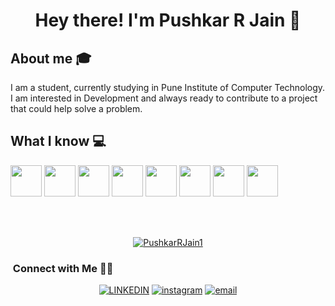 <h1 align="center">Hey there! I'm Pushkar R Jain 👋 </h1>


## About me :mortar_board:
I am a student, currently studying in Pune Institute of Computer Technology. I am interested in Development and always ready to contribute to a project that could help solve a problem.

## What I know :computer:
<code><a href="https://www.javascript.com/" target="_blank"><img height="50" src="https://www.vectorlogo.zone/logos/javascript/javascript-ar21.svg"></a></code>
<code><a href="https://reactjs.org/" target="_blank"><img height="50" src="https://www.vectorlogo.zone/logos/reactjs/reactjs-ar21.svg"></a></code>
<code><a href="https://nodejs.org/en/" target="_blank"><img height="50" src="https://www.vectorlogo.zone/logos/nodejs/nodejs-icon.svg"></a></code>
<code><a href="https://www.mongodb.com/" target="_blank"><img height="50" src="https://www.vectorlogo.zone/logos/mongodb/mongodb-ar21.svg"></a></code>
<code><a href="https:#" target="_blank"><img height="50" src="https://www.vectorlogo.zone/logos/w3_html5/w3_html5-ar21.svg"></a></code>
<code><a href="https://getbootstrap.com/" target="_blank"><img height="50" src="https://www.vectorlogo.zone/logos/getbootstrap/getbootstrap-icon.svg"></a></code>
<code><a href="https://git-scm.com//" target="_blank"><img height="50" src="https://www.vectorlogo.zone/logos/git-scm/git-scm-ar21.svg"></a></code>
<code><a href="https://www.mysql.com/" target="_blank"><img height="50" src="https://www.vectorlogo.zone/logos/mysql/mysql-ar21.svg"></a></code>


<br/>



<br/>

<a href="https://github.com/master30112001">

  <p align="center"> <img src="https://github-readme-stats.vercel.app/api?username=PushkarRJain&count_private=true&show_icons=true&theme=gotham" alt="PushkarRJain1" />

</a>

<br/>

<h3>  &nbsp;Connect with Me 🤝🏻</h3>

<p align="center">
<a href=" https://www.linkedin.com/in/pushkar-jain-3280581b0/"><img alt="LINKEDIN" src="https://www.vectorlogo.zone/logos/linkedin/linkedin-icon.svg"></a> 
 <a href="https://www.instagram.com/__pushkar_jain__/"><img alt="instagram" src="https://www.vectorlogo.zone/logos/instagram/instagram-icon.svg"></a> 
 <a href="mailto:prj20012016@gmail.com"><img alt="email" src="https://www.vectorlogo.zone/logos/gmail/gmail-icon.svg"></a>


</p>



<!--
**PushkarRJain/PushkarRJain** is a ✨ _special_ ✨ repository because its `README.md` (this file) appears on your GitHub profile.

Here are some ideas to get you started:

- 🔭 I’m currently working on ...
- 🌱 I’m currently learning ...
- 👯 I’m looking to collaborate on ...
- 🤔 I’m looking for help with ...
- 💬 Ask me about ...
- 📫 How to reach me: ...
- 😄 Pronouns: ...
- ⚡ Fun fact: ...
-->
